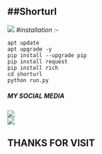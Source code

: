 ##Shorturl
-------
![](https://ibb.co/TKpNvgB)
#_installation :-_

```
apt update 
apt upgrade -y
pip install --upgrade pip
pip install request
pip install rich
cd shorturl
python run.py

```
##### MY SOCIAL MEDIA

[![](https://img.shields.io/badge/Github-black?logo=Github&logoColor=red&labelColor=black)](https://github.com/hasan1818666891) <br>
[![](https://img.shields.io/badge/Facebook-black?logo=Facebook&logoColor=red&labelColor=black)](https://www.facebook.com/khondokerxhasan) <br>


<h2> THANKS FOR VISIT <h2\>

